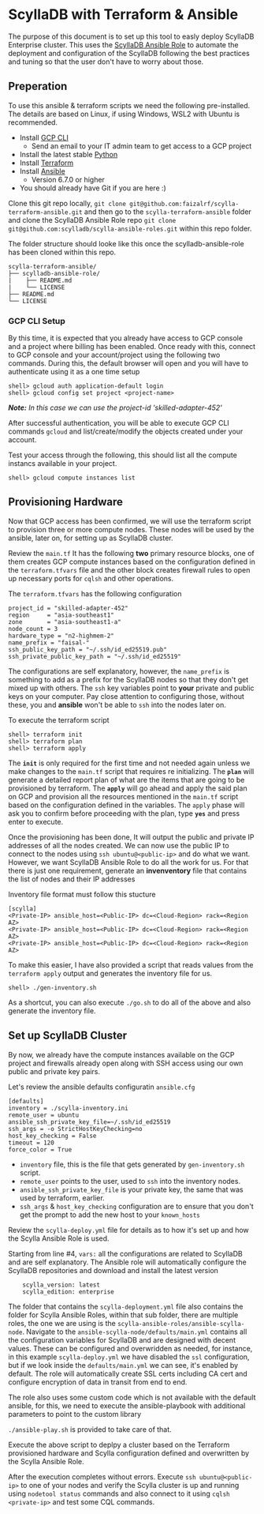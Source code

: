 # ScyllaDB with Terraform & Ansible

The purpose of this document is to set up this tool to easly deploy ScyllaDB Enterprise cluster. This uses the [ScyllaDB Ansible Role](https://github.com/scylladb/scylla-ansible-roles) to automate the deployment and configuration of the ScyllaDB following the best practices and tuning so that the user don't have to worry about those.

## Preperation

To use this ansible & terraform scripts we need the following pre-installed. The details are based on Linux, if using Windows, WSL2 with Ubuntu is recommended.

- Install [GCP CLI](https://cloud.google.com/sdk/docs/install)
    - Send an email to your IT admin team to get access to a GCP project
- Install the latest stable [Python](https://www.python.org/downloads/)
- Install [Terraform](https://developer.hashicorp.com/terraform/tutorials/aws-get-started/install-cli)
- Install [Ansible](https://docs.ansible.com/ansible/latest/installation_guide/intro_installation.html#installing-and-upgrading-ansible-with-pipx)
    - Version 6.7.0 or higher
- You should already have Git if you are here :)

Clone this git repo locally, `git clone git@github.com:faizalrf/scylla-terraform-ansible.git` and then go to the `scylla-terraform-ansible` folder and clone the ScyllaDB Ansible Role repo `git clone git@github.com:scylladb/scylla-ansible-roles.git` within this repo folder.

The folder structure should looke like this once the scylladb-ansible-role has been cloned within this repo. 

```
scylla-terraform-ansible/
├── scylladb-ansible-role/
|    ├── README.md
|    └── LICENSE
├── README.md
└── LICENSE
```

### GCP CLI Setup

By this time, it is expected that you already have access to GCP console and a project where billing has been enabled. Once ready with this, connect to GCP console and your account/project using the following two commands. During this, the default browser will open and you will have to authenticate using it as a one time setup

```
shell> gcloud auth application-default login
shell> gcloud config set project <project-name>
```

_**Note:** In this case we can use the project-id 'skilled-adapter-452'_

After successful authentication, you will be able to execute GCP CLI commands `gcloud` and list/create/modify the objects created under your account. 

Test your access through the following, this should list all the compute instancs available in your project.

```
shell> gcloud compute instances list
```

## Provisioning Hardware

Now that GCP access has been confirmed, we will use the terraform script to provision three or more compute nodes. These nodes will be used by the ansible, later on, for setting up as ScyllaDB cluster.

Review the `main.tf` It has the following **two** primary resource blocks, one of them creates GCP compute instances based on the configuration defined in the `terraform.tfvars` file and the other block creates firewall rules to open up necessary ports for `cqlsh` and other operations.

The `terraform.tfvars` has the following configuration

```
project_id = "skilled-adapter-452"
region     = "asia-southeast1"
zone       = "asia-southeast1-a"
node_count = 3
hardware_type = "n2-highmem-2"
name_prefix = "faisal-"
ssh_public_key_path = "~/.ssh/id_ed25519.pub"
ssh_private_public_key_path = "~/.ssh/id_ed25519"
```

The configurations are self explanatory, however, the `name_prefix` is something to add as a prefix for the ScyllaDB nodes so that they don't get mixed up with others. The `ssh` key variables point to **your** private and public keys on your computer. Pay close attention to configuring those, without these, you and **ansible** won't be able to `ssh` into the nodes later on.

To execute the terraform script

```
shell> terraform init
shell> terraform plan 
shell> terraform apply
```

The **`init`** is only required for the first time and not needed again unless we make changes to the `main.tf` script that requires re initializing. The **`plan`** will generate a detailed report plan of what are the items that are going to be provisioned by terraform. The **`apply`** will go ahead and apply the said plan on GCP and provision all the resources mentioned in the `main.tf` script based on the configuration defined in the variables. The `apply` phase will ask you to confirm before proceeding with the plan, type **`yes`** and press enter to execute.

Once the provisioning has been done, It will output the public and private IP addresses of all the nodes created. We can now use the public IP to connect to the nodes using `ssh ubuntu@<public-ip>` and do what we want. However, we want ScyllaDB Ansible Role to do all the work for us. For that there is just one requirement, generate an **invenventory** file that contains the list of nodes and their IP addresses 

Inventory file format must follow this stucture

```
[scylla]
<Private-IP> ansible_host=<Public-IP> dc=<Cloud-Region> rack=<Region AZ>
<Private-IP> ansible_host=<Public-IP> dc=<Cloud-Region> rack=<Region AZ>
<Private-IP> ansible_host=<Public-IP> dc=<Cloud-Region> rack=<Region AZ>
```

To make this easier, I have also provided a script that reads values from the `terraform apply` output and generates the inventory file for us.

```
shell> ./gen-inventory.sh
```

As a shortcut, you can also execute `./go.sh` to do all of the above and also generate the inventory file.

## Set up ScyllaDB Cluster

By now, we already have the compute instances available on the GCP project and firewalls already open along with SSH access using our own public and private key pairs.

Let's review the ansible defaults configuratin `ansible.cfg`

```
[defaults]
inventory = ./scylla-inventory.ini
remote_user = ubuntu
ansible_ssh_private_key_file=~/.ssh/id_ed25519
ssh_args = -o StrictHostKeyChecking=no
host_key_checking = False
timeout = 120
force_color = True
```

- `inventory` file, this is the file that gets generated by `gen-inventory.sh` script. 
- `remote_user` points to the user, used to `ssh` into the inventory nodes.
- `ansible_ssh_private_key_file` is your private key, the same that was used by terraform, earlier.
- `ssh_args` & `host_key_checking` configuration are to ensure that you don't get the prompt to add the new host to your `known_hosts`

Review the `scylla-deploy.yml` file for details as to how it's set up and how the Scylla Ansible Role is used. 

Starting from line #4, `vars:` all the configurations are related to ScyllaDB and are self explanatory. The Ansible role will automatically configure the ScyllaDB repositories and download and install the latest version

```
    scylla_version: latest
    scylla_edition: enterprise
```

The folder that contains the `scylla-deployment.yml` file also contains the folder for Scylla Ansible Roles, within that sub folder, there are multiple roles, the one we are using is the `scylla-ansible-roles/ansible-scylla-node`. Navigate to the `ansible-scylla-node/defaults/main.yml` contains all the configuration variables for ScyllaDB and are designed with decent values. These can be configured and overwridden as needed, for instance, in this example `scylla-deploy.yml` we have disabled the `ssl` configuration, but if we look inside the `defaults/main.yml` we can see, it's enabled by default. The role will automatically create SSL certs including CA cert and configure encryption of data in transit from end to end. 

The role also uses some custom code which is not available with the default ansible, for this, we need to execute the ansible-playbook with additional parameters to point to the custom library 

`./ansible-play.sh` is provided to take care of that. 

Execute the above script to deplpy a cluster based on the Terraform provisioned hardware and Scylla configuration defined and overwritten by the Scylla Ansible Role.

After the execution completes without errors. Execute `ssh ubuntu@<public-ip>` to one of your nodes and verify the Scylla cluster is up and running using `nodetool status` commands and also connect to it using `cqlsh <private-ip>` and test some CQL commands.
